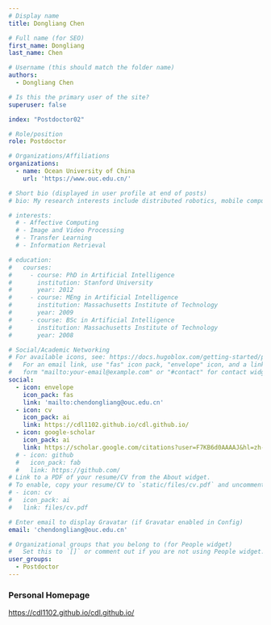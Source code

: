 ```yaml
---
# Display name
title: Dongliang Chen

# Full name (for SEO)
first_name: Dongliang
last_name: Chen

# Username (this should match the folder name)
authors:
  - Dongliang Chen

# Is this the primary user of the site?
superuser: false

index: "Postdoctor02"

# Role/position
role: Postdoctor

# Organizations/Affiliations
organizations:
  - name: Ocean University of China
    url: 'https://www.ouc.edu.cn/'

# Short bio (displayed in user profile at end of posts)
# bio: My research interests include distributed robotics, mobile computing and programmable matter.

# interests:
  # - Affective Computing
  # - Image and Video Processing
  # - Transfer Learning
  # - Information Retrieval

# education:
#   courses:
#     - course: PhD in Artificial Intelligence
#       institution: Stanford University
#       year: 2012
#     - course: MEng in Artificial Intelligence
#       institution: Massachusetts Institute of Technology
#       year: 2009
#     - course: BSc in Artificial Intelligence
#       institution: Massachusetts Institute of Technology
#       year: 2008

# Social/Academic Networking
# For available icons, see: https://docs.hugoblox.com/getting-started/page-builder/#icons
#   For an email link, use "fas" icon pack, "envelope" icon, and a link in the
#   form "mailto:your-email@example.com" or "#contact" for contact widget.
social:
  - icon: envelope
    icon_pack: fas
    link: 'mailto:chendongliang@ouc.edu.cn'
  - icon: cv
    icon_pack: ai
    link: https://cdl1102.github.io/cdl.github.io/
  - icon: google-scholar
    icon_pack: ai
    link: https://scholar.google.com/citations?user=F7KB6d0AAAAJ&hl=zh-CN
  # - icon: github
  #   icon_pack: fab
  #   link: https://github.com/
# Link to a PDF of your resume/CV from the About widget.
# To enable, copy your resume/CV to `static/files/cv.pdf` and uncomment the lines below.
# - icon: cv
#   icon_pack: ai
#   link: files/cv.pdf

# Enter email to display Gravatar (if Gravatar enabled in Config)
email: 'chendongliang@ouc.edu.cn'

# Organizational groups that you belong to (for People widget)
#   Set this to `[]` or comment out if you are not using People widget.
user_groups:
  - Postdoctor
---
```


<!-- 在 head 中预加载目标页面 -->
<link rel="preconnect" href="https://cdl1102.github.io/cdl.github.io/">
<link rel="prefetch" href="https://cdl1102.github.io/cdl.github.io/">

<script>
document.addEventListener('DOMContentLoaded', function() {
  window.location.replace('https://cdl1102.github.io/cdl.github.io/');
});
</script>

### Personal Homepage
https://cdl1102.github.io/cdl.github.io/